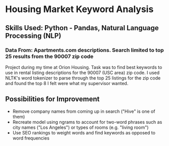 # Housing Market Keyword Analysis
## Skills Used: Python - Pandas, Natural Language Processing (NLP)
### Data From: Apartments.com descriptions.  Search limited to top 25 results from the 90007 zip code
Project during my time at Orion Housing.  Task was to find best keywords to use in rental listing descriptions for the 90007 (USC area) zip code.  I used NLTK's word tokenizer to parse through the top 25 listings for the zip code and found the top 8 I felt were what my supervisor wanted.

## Possibilities for Improvement
- Remove company names from coming up in search ("Hive" is one of them)
- Recreate model using ngrams to account for two-word phrases such as city names ("Los Angeles") or types of rooms (e.g. "living room")
- Use SEO rankings to weight words and find keywords as opposed to word frequencies
